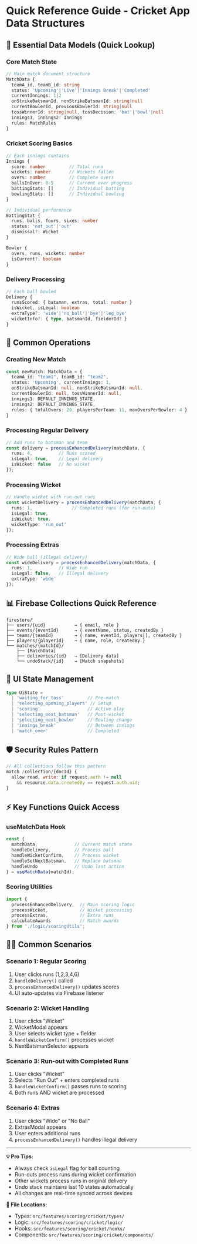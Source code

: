# Quick Reference Guide - Cricket App Data Structures

## 🏏 Essential Data Models (Quick Lookup)

### Core Match State
```typescript
// Main match document structure
MatchData {
  teamA_id, teamB_id: string
  status: 'Upcoming'|'Live'|'Innings Break'|'Completed'
  currentInnings: 1|2
  onStrikeBatsmanId, nonStrikeBatsmanId: string|null
  currentBowlerId, previousBowlerId: string|null
  tossWinnerId: string|null, tossDecision: 'bat'|'bowl'|null
  innings1, innings2: Innings
  rules: MatchRules
}
```

### Cricket Scoring Basics
```typescript
// Each innings contains
Innings {
  score: number         // Total runs
  wickets: number       // Wickets fallen
  overs: number         // Complete overs
  ballsInOver: 0-5      // Current over progress
  battingStats: []      // Individual batting
  bowlingStats: []      // Individual bowling
}

// Individual performance
BattingStat {
  runs, balls, fours, sixes: number
  status: 'not_out'|'out'
  dismissal?: Wicket
}

Bowler {
  overs, runs, wickets: number
  isCurrent?: boolean
}
```

### Delivery Processing
```typescript
// Each ball bowled
Delivery {
  runsScored: { batsman, extras, total: number }
  isWicket, isLegal: boolean
  extraType?: 'wide'|'no_ball'|'bye'|'leg_bye'
  wicketInfo?: { type, batsmanId, fielderId? }
}
```

## 🔧 Common Operations

### Creating New Match
```typescript
const newMatch: MatchData = {
  teamA_id: "team1", teamB_id: "team2",
  status: 'Upcoming', currentInnings: 1,
  onStrikeBatsmanId: null, nonStrikeBatsmanId: null,
  currentBowlerId: null, tossWinnerId: null,
  innings1: DEFAULT_INNINGS_STATE,
  innings2: DEFAULT_INNINGS_STATE,
  rules: { totalOvers: 20, playersPerTeam: 11, maxOversPerBowler: 4 }
}
```

### Processing Regular Delivery
```typescript
// Add runs to batsman and team
const delivery = processEnhancedDelivery(matchData, {
  runs: 4,          // Runs scored
  isLegal: true,    // Legal delivery
  isWicket: false   // No wicket
});
```

### Processing Wicket
```typescript
// Handle wicket with run-out runs
const wicketDelivery = processEnhancedDelivery(matchData, {
  runs: 1,               // Completed runs (for run-outs)
  isLegal: true,
  isWicket: true,
  wicketType: 'run_out'
});
```

### Processing Extras
```typescript
// Wide ball (illegal delivery)
const wideDelivery = processEnhancedDelivery(matchData, {
  runs: 1,          // Wide run
  isLegal: false,   // Illegal delivery
  extraType: 'wide'
});
```

## 📊 Firebase Collections Quick Reference

```
firestore/
├── users/{uid}           → { email, role }
├── events/{eventId}      → { eventName, status, createdBy }
├── teams/{teamId}        → { name, eventId, players[], createdBy }
├── players/{playerId}    → { name, role, createdBy }
└── matches/{matchId}/
    ├── [MatchData]
    ├── deliveries/{id}   → [Delivery data]
    └── undoStack/{id}    → [Match snapshots]
```

## 🎯 UI State Management

```typescript
type UiState = 
  | 'waiting_for_toss'         // Pre-match
  | 'selecting_opening_players' // Setup
  | 'scoring'                  // Active play
  | 'selecting_next_batsman'   // Post-wicket
  | 'selecting_next_bowler'    // Bowling change
  | 'innings_break'            // Between innings
  | 'match_over'               // Completed
```

## 🛡️ Security Rules Pattern

```javascript
// All collections follow this pattern
match /collection/{docId} {
  allow read, write: if request.auth != null 
    && resource.data.createdBy == request.auth.uid;
}
```

## ⚡ Key Functions Quick Access

### useMatchData Hook
```typescript
const {
  matchData,              // Current match state
  handleDelivery,         // Process ball
  handleWicketConfirm,    // Process wicket
  handleSetNextBatsman,   // Replace batsman
  handleUndo              // Undo last action
} = useMatchData(matchId);
```

### Scoring Utilities
```typescript
import { 
  processEnhancedDelivery,  // Main scoring logic
  processWicket,            // Wicket processing  
  processExtras,            // Extra runs
  calculateAwards           // Match awards
} from './logic/scoringUtils';
```

## 🏃‍♂️ Common Scenarios

### Scenario 1: Regular Scoring
1. User clicks runs (1,2,3,4,6)
2. `handleDelivery()` called
3. `processEnhancedDelivery()` updates scores
4. UI auto-updates via Firebase listener

### Scenario 2: Wicket Handling  
1. User clicks "Wicket"
2. WicketModal appears
3. User selects wicket type + fielder
4. `handleWicketConfirm()` processes wicket
5. NextBatsmanSelector appears

### Scenario 3: Run-out with Completed Runs
1. User clicks "Wicket" 
2. Selects "Run Out" + enters completed runs
3. `handleWicketConfirm()` passes runs to scoring
4. Both runs AND wicket are processed

### Scenario 4: Extras
1. User clicks "Wide" or "No Ball"
2. ExtrasModal appears  
3. User enters additional runs
4. `processEnhancedDelivery()` handles illegal delivery

---

**💡 Pro Tips:**
- Always check `isLegal` flag for ball counting
- Run-outs process runs during wicket confirmation
- Other wickets process runs in original delivery
- Undo stack maintains last 10 states automatically
- All changes are real-time synced across devices

**🚀 File Locations:**
- Types: `src/features/scoring/cricket/types/`
- Logic: `src/features/scoring/cricket/logic/`
- Hooks: `src/features/scoring/cricket/hooks/`
- Components: `src/features/scoring/cricket/components/`
